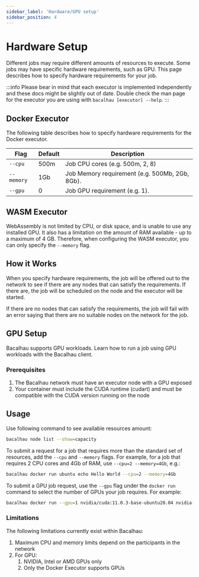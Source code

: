 ```yaml
---
sidebar_label: 'Hardware/GPU setup'
sidebar_position: 4
---
```


# Hardware Setup

Different jobs may require different amounts of resources to execute. Some jobs may have specific hardware requirements, such as GPU. This page describes how to specify hardware requirements for your job.

:::info
Please bear in mind that each executor is implemented independently and these docs might be slightly out of date. Double check the man page for the executor you are using with `bacalhau [executor] --help`.
:::

## Docker Executor

The following table describes how to specify hardware requirements for the Docker executor.


Flag | Default | Description
---------|----------|---------
 `--cpu` | 500m | Job CPU cores (e.g. 500m, 2, 8)
 `--memory` | 1Gb | Job Memory requirement (e.g. 500Mb, 2Gb, 8Gb).
 `--gpu` | 0 | Job GPU requirement (e.g. 1).

## WASM Executor

WebAssembly is not limited by CPU, or disk space, and is unable to use any installed GPU. It also has a limitation on the amount of RAM available - up to a maximum of 4 GB. Therefore, when configuring the WASM executor, you can only specify the `--memory` flag.



## How it Works

When you specify hardware requirements, the job will be offered out to the network to see if there are any nodes that can satisfy the requirements. If there are, the job will be scheduled on the node and the executor will be started.


If there are no nodes that can satisfy the requirements, the job will fail with an error saying that there are no suitable nodes on the network for the job.




## GPU Setup

Bacalhau supports GPU workloads. Learn how to run a job using GPU workloads with the Bacalhau client.

### Prerequisites

1. The Bacalhau network must have an executor node with a GPU exposed
2. Your container must include the CUDA runtime (cudart) and must be compatible with the CUDA version running on the node

## Usage

Use following command to see available resources amount:

```bash
bacalhau node list --show=capacity
```

To submit a request for a job that requires more than the standard set of resources, add the `--cpu` and `--memory` flags. For example, for a job that requires 2 CPU cores and 4Gb of RAM, use `--cpu=2 --memory=4Gb`, e.g.:

```bash
bacalhau docker run ubuntu echo Hello World --cpu=2 --memory=4Gb
```

To submit a GPU job request, use the `--gpu` flag under the `docker run` command to select the number of GPUs your job requires. For example:

```bash
bacalhau docker run --gpu=1 nvidia/cuda:11.0.3-base-ubuntu20.04 nvidia-smi
```

### Limitations

The following limitations currently exist within Bacalhau:

1. Maximum CPU and memory limits depend on the participants in the network
2. For GPU:
    1. NVIDIA, Intel or AMD GPUs only
    2. Only the Docker Executor supports GPUs